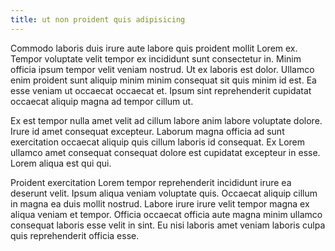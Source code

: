 ```yaml
---
title: ut non proident quis adipisicing
---
```


Commodo laboris duis irure aute labore quis proident mollit Lorem ex. Tempor voluptate velit tempor ex incididunt sunt consectetur in. Minim officia ipsum tempor velit veniam nostrud. Ut ex laboris est dolor. Ullamco enim proident sunt aliquip minim minim consequat sit quis minim id est. Ea esse veniam ut occaecat occaecat et. Ipsum sint reprehenderit cupidatat occaecat aliquip magna ad tempor cillum ut.

Ex est tempor nulla amet velit ad cillum labore anim labore voluptate dolore. Irure id amet consequat excepteur. Laborum magna officia ad sunt exercitation occaecat aliquip quis cillum laboris id consequat. Ex Lorem ullamco amet consequat consequat dolore est cupidatat excepteur in esse. Lorem aliqua est qui qui.

Proident exercitation Lorem tempor reprehenderit incididunt irure ea deserunt velit. Ipsum aliqua veniam voluptate quis. Occaecat aliquip cillum in magna ea duis mollit nostrud. Labore irure irure velit tempor magna ex aliqua veniam et tempor. Officia occaecat officia aute magna minim ullamco consequat laboris esse velit in sint. Eu nisi laboris amet veniam laboris culpa quis reprehenderit officia esse.